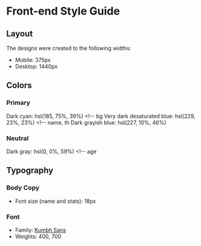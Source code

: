 # Front-end Style Guide

## Layout

The designs were created to the following widths:

- Mobile: 375px
- Desktop: 1440px

## Colors

### Primary

Dark cyan: hsl(185, 75%, 39%) <!-- bg
Very dark desaturated blue: hsl(229, 23%, 23%) <!-- name, th
Dark grayish blue: hsl(227, 10%, 46%) 

### Neutral

Dark gray: hsl(0, 0%, 59%) <!-- age

## Typography

### Body Copy

- Font size (name and stats): 18px

### Font

- Family: [Kumbh Sans](https://fonts.google.com/specimen/Kumbh+Sans)
- Weights: 400, 700
